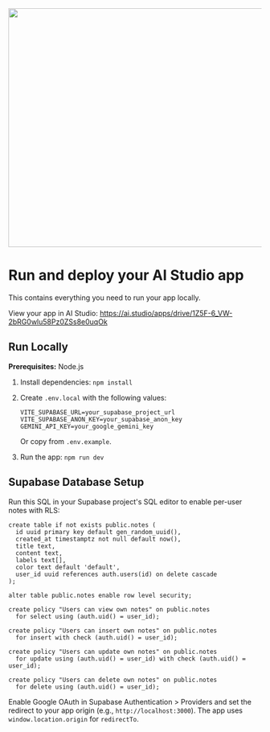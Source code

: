 <div align="center">
<img width="1200" height="475" alt="GHBanner" src="https://github.com/user-attachments/assets/0aa67016-6eaf-458a-adb2-6e31a0763ed6" />
</div>

# Run and deploy your AI Studio app

This contains everything you need to run your app locally.

View your app in AI Studio: https://ai.studio/apps/drive/1Z5F-6_VW-2bRG0wlu58Pz0ZSs8e0uqOk

## Run Locally

**Prerequisites:**  Node.js


1. Install dependencies:
   `npm install`
2. Create `.env.local` with the following values:

   ```
   VITE_SUPABASE_URL=your_supabase_project_url
   VITE_SUPABASE_ANON_KEY=your_supabase_anon_key
   GEMINI_API_KEY=your_google_gemini_key
   ```
   Or copy from `.env.example`.
3. Run the app:
   `npm run dev`

## Supabase Database Setup

Run this SQL in your Supabase project's SQL editor to enable per-user notes with RLS:

```
create table if not exists public.notes (
  id uuid primary key default gen_random_uuid(),
  created_at timestamptz not null default now(),
  title text,
  content text,
  labels text[],
  color text default 'default',
  user_id uuid references auth.users(id) on delete cascade
);

alter table public.notes enable row level security;

create policy "Users can view own notes" on public.notes
  for select using (auth.uid() = user_id);

create policy "Users can insert own notes" on public.notes
  for insert with check (auth.uid() = user_id);

create policy "Users can update own notes" on public.notes
  for update using (auth.uid() = user_id) with check (auth.uid() = user_id);

create policy "Users can delete own notes" on public.notes
  for delete using (auth.uid() = user_id);
```

Enable Google OAuth in Supabase Authentication > Providers and set the redirect to your app origin (e.g., `http://localhost:3000`). The app uses `window.location.origin` for `redirectTo`.

